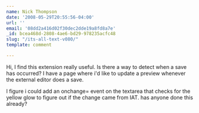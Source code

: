 ```yaml
---
name: Nick Thompson
date: '2008-05-29T20:55:56-04:00'
url: ''
email: '08dd2a416d02f30dec2dde19a8fd8a7e'
_id: bcea468d-2808-4ae6-bd29-978235acfc48
slug: "/its-all-text-v080/"
template: comment

---
```


Hi, I find this extension really useful.
Is there a way to detect when a save has occurred?  I have a page where i'd like to update a preview whenever the external editor does a save.

I figure i could add an onchange= event on the textarea that checks for the yellow glow to figure out if the change came from IAT.  has anyone done this already?
